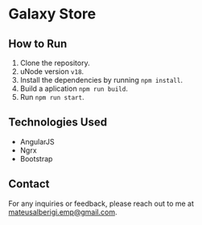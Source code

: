 # Galaxy Store

## How to Run

1. Clone the repository.
2. uNode version `v18`.
3. Install the dependencies by running `npm install`.
4. Build a aplication `npm run build`.
5. Run `npm run start`.

## Technologies Used

- AngularJS
- Ngrx
- Bootstrap

## Contact

For any inquiries or feedback, please reach out to me at [mateusalberigi.emp@gmail.com](mailto:mateusalberigi.emp@gmail.com).
